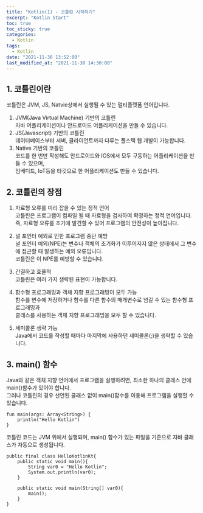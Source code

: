 ```yaml
---
title: "Kotlin(1) - 코틀린 시작하기"
excerpt: "Kotlin Start"
toc: true
toc_sticky: true
categories:
  - Kotlin
tags:
  - Kotlin
date: "2021-11-30 13:52:00"
last_modified_at: "2021-11-30 14:30:00"
---
```


## 1. 코틀린이란

코틀린은 JVM, JS, Natvie상에서 실행될 수 있는 멀티플랫폼 언어입니다.<br/>

1. JVM(Java Virtual Machine) 기반의 코틀린<br/>
   자바 어플리케이션이나 안드로이드 어플리케이션을 만들 수 있습니다.<br/>
2. JS(Javascript) 기반의 코틀린<br/>
   데이터베이스부터 서버, 클라이언트까지 다루는 풀스택 웹 개발이 가능합니다.<br/>
3. Native 기반의 코틀린<br/>
   코드를 한 번만 작성해도 안드로이드와 IOS에서 모두 구동하는 어플리케이션을 만들 수 있으며,<br/>
   임베디드, IoT등을 타깃으로 한 어플리케이션도 만들 수 있습니다.<br/>

## 2. 코틀린의 장점

1. 자료형 오류를 미리 잡을 수 있는 정적 언어<br/>
   코틀린은 프로그램이 컴파일 될 때 자료형을 검사하여 확정하는 정적 언어입니다.<br/>
   즉, 자료형 오류를 초기에 발견할 수 있어 프로그램의 안전성이 높아집니다.<br/>

2. 널 포인터 예외로 인한 프로그램 중단 예방<br/>
   널 포인터 예외(NPE)는 변수나 객체의 초기화가 이루어지지 않은 상태에서 그 변수에 접근할 때 발생하는 예외 오류입니다.<br/>
   코틀린은 이 NPE를 예방할 수 있습니다.<br/>

3. 간결하고 효율적<br/>
   코틀린은 여러 가지 생략된 표현이 가능합니다.<br/>

4. 함수형 프로그래밍과 객체 지향 프로그래밍이 모두 가능<br/>
   함수를 변수에 저장하거나 함수를 다른 함수의 매개변수로 넘길 수 있는 함수형 프로그래밍과<br/>
   클래스를 사용하는 객체 지향 프로그래밍을 모두 할 수 있습니다.<br/>

5. 세미콜론 생략 가능<br/>
   Java에서 코드를 작성할 때마다 마지막에 사용하던 세미콜론(;)을 생략할 수 있습니다.<br/>

## 3. main() 함수

Java와 같은 객체 지향 언어에서 프로그램을 실행하려면, 최소한 하나의 클래스 안에 main()함수가 있어야 합니다.<br/>
그러나 코틀린의 경우 선언된 클래스 없이 main()함수를 이용해 프로그램을 실행할 수 있습니다.<br/>

```
fun main(args: Array<String>) {
    println("Hello Kotlin")
}
```

코틀린 코드는 JVM 위에서 실행되며, main() 함수가 있는 파일을 기준으로 자바 클래스가 자동으로 생성됩니다.<br/>

```
public final class HelloKotlinKt{
    public static void main(){
        String var0 = "Hello Kotlin";
        System.out.println(var0);
    }

    public static void main(String[] var0){
        main();
    }
}
```
